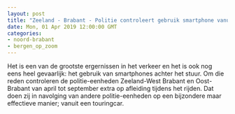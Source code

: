 ```yaml
---
layout: post
title: "Zeeland - Brabant - Politie controleert gebruik smartphone vanuit touringcar"
date: Mon, 01 Apr 2019 12:00:00 GMT
categories: 
- noord-brabant 
- bergen_op_zoom 
---
```


Het is een van de grootste ergernissen in het verkeer en het is ook nog eens heel gevaarlijk: het gebruik van smartphones achter het stuur. Om die reden controleren de politie-eenheden Zeeland-West Brabant en Oost-Brabant van april tot september extra op afleiding tijdens het rijden. Dat doen zij in navolging van andere politie-eenheden op een bijzondere maar effectieve manier; vanuit een touringcar.
